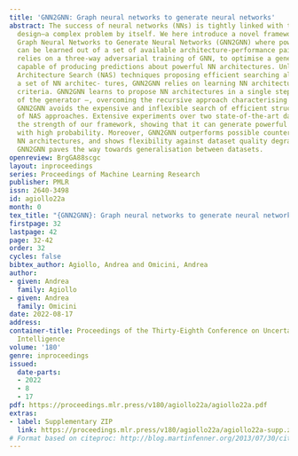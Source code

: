 ```yaml
---
title: 'GNN2GNN: Graph neural networks to generate neural networks'
abstract: The success of neural networks (NNs) is tightly linked with their architectural
  design—a complex problem by itself. We here introduce a novel framework leveraging
  Graph Neural Networks to Generate Neural Networks (GNN2GNN) where powerful NN architectures
  can be learned out of a set of available architecture-performance pairs. GNN2GNN
  relies on a three-way adversarial training of GNN, to optimise a generator model
  capable of producing predictions about powerful NN architectures. Unlike Neural
  Architecture Search (NAS) techniques proposing efficient searching algorithms over
  a set of NN architec- tures, GNN2GNN relies on learning NN architectural design
  criteria. GNN2GNN learns to propose NN architectures in a single step – i.e., training
  of the generator –, overcoming the recursive approach characterising NAS. Therefore,
  GNN2GNN avoids the expensive and inflexible search of efficient structures typical
  of NAS approaches. Extensive experiments over two state-of-the-art datasets prove
  the strength of our framework, showing that it can generate powerful architectures
  with high probability. Moreover, GNN2GNN outperforms possible counterparts for generating
  NN architectures, and shows flexibility against dataset quality degradation. Finally,
  GNN2GNN paves the way towards generalisation between datasets.
openreview: BrgGA88scgc
layout: inproceedings
series: Proceedings of Machine Learning Research
publisher: PMLR
issn: 2640-3498
id: agiollo22a
month: 0
tex_title: "{GNN2GNN}: Graph neural networks to generate neural networks"
firstpage: 32
lastpage: 42
page: 32-42
order: 32
cycles: false
bibtex_author: Agiollo, Andrea and Omicini, Andrea
author:
- given: Andrea
  family: Agiollo
- given: Andrea
  family: Omicini
date: 2022-08-17
address:
container-title: Proceedings of the Thirty-Eighth Conference on Uncertainty in Artificial
  Intelligence
volume: '180'
genre: inproceedings
issued:
  date-parts:
  - 2022
  - 8
  - 17
pdf: https://proceedings.mlr.press/v180/agiollo22a/agiollo22a.pdf
extras:
- label: Supplementary ZIP
  link: https://proceedings.mlr.press/v180/agiollo22a/agiollo22a-supp.zip
# Format based on citeproc: http://blog.martinfenner.org/2013/07/30/citeproc-yaml-for-bibliographies/
---
```

